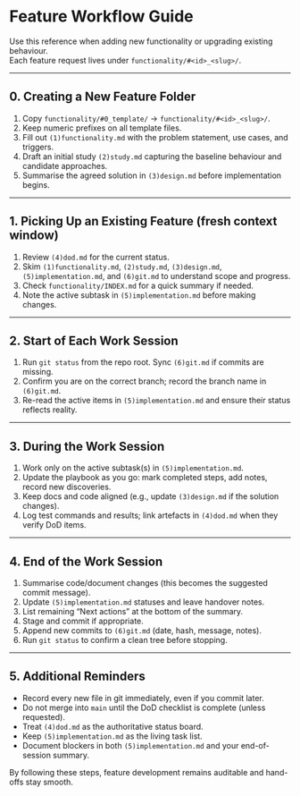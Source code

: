 # Feature Workflow Guide

Use this reference when adding new functionality or upgrading existing behaviour.  
Each feature request lives under `functionality/#<id>_<slug>/`.

---

## 0. Creating a New Feature Folder
1. Copy `functionality/#0_template/` → `functionality/#<id>_<slug>/`.
2. Keep numeric prefixes on all template files.
3. Fill out `(1)functionality.md` with the problem statement, use cases, and triggers.
4. Draft an initial study `(2)study.md` capturing the baseline behaviour and candidate approaches.
5. Summarise the agreed solution in `(3)design.md` before implementation begins.

---

## 1. Picking Up an Existing Feature (fresh context window)
1. Review `(4)dod.md` for the current status.
2. Skim `(1)functionality.md`, `(2)study.md`, `(3)design.md`, `(5)implementation.md`, and `(6)git.md` to understand scope and progress.
3. Check `functionality/INDEX.md` for a quick summary if needed.
4. Note the active subtask in `(5)implementation.md` before making changes.

---

## 2. Start of Each Work Session
1. Run `git status` from the repo root. Sync `(6)git.md` if commits are missing.
2. Confirm you are on the correct branch; record the branch name in `(6)git.md`.
3. Re-read the active items in `(5)implementation.md` and ensure their status reflects reality.

---

## 3. During the Work Session
1. Work only on the active subtask(s) in `(5)implementation.md`.
2. Update the playbook as you go: mark completed steps, add notes, record new discoveries.
3. Keep docs and code aligned (e.g., update `(3)design.md` if the solution changes).
4. Log test commands and results; link artefacts in `(4)dod.md` when they verify DoD items.

---

## 4. End of the Work Session
1. Summarise code/document changes (this becomes the suggested commit message).
2. Update `(5)implementation.md` statuses and leave handover notes.
3. List remaining “Next actions” at the bottom of the summary.
4. Stage and commit if appropriate.
5. Append new commits to `(6)git.md` (date, hash, message, notes).
6. Run `git status` to confirm a clean tree before stopping.

---

## 5. Additional Reminders
- Record every new file in git immediately, even if you commit later.
- Do not merge into `main` until the DoD checklist is complete (unless requested).
- Treat `(4)dod.md` as the authoritative status board.
- Keep `(5)implementation.md` as the living task list.
- Document blockers in both `(5)implementation.md` and your end-of-session summary.

By following these steps, feature development remains auditable and hand-offs stay smooth.
